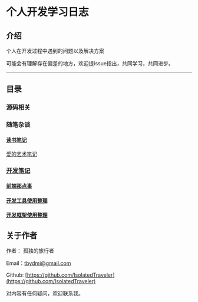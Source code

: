 # 个人开发学习日志

## 介绍

个人在开发过程中遇到的问题以及解决方案

可能会有理解存在偏差的地方，欢迎提issue指出，共同学习，共同进步。

---

## 目录

### 源码相关

### 随笔杂谈

#### [读书笔记](./fragment/readBook.MarkDown)

[爱的艺术笔记](./fragment/readBook/爱的艺术笔记.MarkDown)

### [开发笔记](./note/index.MarkDown)

#### [前端那点事](./note/webDev/webDev.MarkDown)

#### [开发工具使用整理](./note/tool/tool.MarkDown)

#### [开发框架使用整理](./note/iframe/index.MarkDown)

## 关于作者

作者： 孤独的旅行者

Email：tbydmi@gmail.com

Github: [https://github.com/IsolatedTraveler](https://github.com/IsolatedTraveler)

对内容有任何疑问，欢迎联系我。
